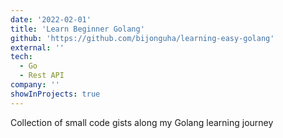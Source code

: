 ```yaml
---
date: '2022-02-01'
title: 'Learn Beginner Golang'
github: 'https://github.com/bijonguha/learning-easy-golang'
external: ''
tech:
  - Go
  - Rest API
company: ''
showInProjects: true
---
```


Collection of small code gists along my Golang learning journey